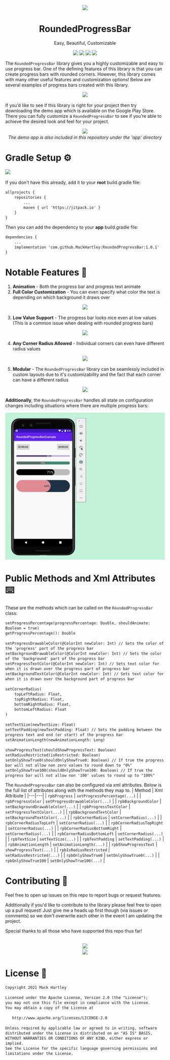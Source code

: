<p align="center">
    <img src="https://user-images.githubusercontent.com/10659285/113659138-06835400-9667-11eb-8f8b-5d8da5eba1c8.gif" />
</p>
<h1 align="center">RoundedProgressBar</h1>
<p align="center">Easy, Beautiful, Customizable</p>

<p align="center">
    <a href="https://developer.android.com/"><img src="https://img.shields.io/badge/Platform-Android-green.svg" height="20"/></a>
    <a href="https://android-arsenal.com/api?level=21"><img src="https://img.shields.io/badge/API-21%2B-blue.svg?style=flat" height="20"/></a>
    <a href="https://github.com/MackHartley/RoundedProgressBar/actions/workflows/buildAndTest.yml"><img src="https://github.com/MackHartley/RoundedProgressBar/actions/workflows/buildAndTest.yml/badge.svg" /></a>
    <a href="https://github.com/MackHartley/RoundedProgressBar/graphs/commit-activity"><img src="https://img.shields.io/badge/Maintained%3F-yes-brightgreen.svg" height="20"/></a>
</p>

The `RoundedProgressBar` library gives you a highly customizable and easy to use progress bar. One of the defining features of this library is that you can create progress bars with rounded corners. However, this library comes with many other useful features and customization options! Below are several examples of progress bars created with this library.
<br>
<p align="center">
    <img src="https://user-images.githubusercontent.com/10659285/113658201-39c4e380-9665-11eb-93a4-a3bf7e4b5c4f.gif" />
</p>

If you’d like to see if this library is right for your project then try downloading the demo app which is available on the Google Play Store. There you can fully customize a `RoundedProgressBar` to see if you’re able to achieve the desired look and feel for your project.
<br>
<p align="center">
    <img src="https://user-images.githubusercontent.com/10659285/113657367-6b3caf80-9663-11eb-9391-1e6c043291d8.gif" />
    <br>
    <i>The demo app is also included in this repository under the 'app' directory</i>
</p>

# Gradle Setup ⚙️
[![](https://jitpack.io/v/MackHartley/RoundedProgressBar.svg)](https://jitpack.io/#MackHartley/RoundedProgressBar)

If you don't have this already, add it to your **root** build.gradle file:
```
allprojects {
    repositories {
        ...
        maven { url 'https://jitpack.io' }
    }
}
```

Then you can add the dependency to your **app** build.gradle file:
```
dependencies {
    ...
    implementation 'com.github.MackHartley:RoundedProgressBar:1.0.1'
}
```

# Notable Features 🌟

1) **Animation** - Both the progress bar and progress text animate
2) **Full Color Customization** - You can even specify what color the text is depending on which background it draws over
<p align="center">
    <img src="https://user-images.githubusercontent.com/10659285/113535487-2cdabe00-9599-11eb-823f-a5256432b575.gif" />
</p>

3) **Low Value Support** - The progress bar looks nice even at low values (This is a common issue when dealing with rounded progress bars)
<p align="center">
    <img src="https://user-images.githubusercontent.com/10659285/113535772-f8b3cd00-9599-11eb-8b1a-ee6ec9e323c2.gif" />
</p>

4) **Any Corner Radius Allowed** - Individual corners can even have different radius values
<p align="center">
    <img src="https://user-images.githubusercontent.com/10659285/113536397-a83d6f00-959b-11eb-9328-84dcab86ff04.gif" />
</p>

5) **Modular** - The `RoundedProgressBar` library can be seamlessly included in custom layouts due to it's customizability and the fact that each corner can have a different radius
<p align="center">
    <img src="https://user-images.githubusercontent.com/10659285/113536888-cb1c5300-959c-11eb-8da1-cb6ce36d1fdd.gif" />
</p>
    
**Additionally**, the `RoundedProgressBar` handles all state on configuration changes including situations where there are multiple progress bars:
<p align="center">
    <img src="demoimgs/savesStateOnConfigChange.gif" width="600"/>
</p>

# Public Methods and Xml Attributes ⌨️
These are the methods which can be called on the `RoundedProgressBar` class:

```
setProgressPercentage(progressPercentage: Double, shouldAnimate: Boolean = true)
getProgressPercentage(): Double

setProgressDrawableColor(@ColorInt newColor: Int) // Sets the color of the 'progress' part of the progress bar
setBackgroundDrawableColor(@ColorInt newColor: Int) // Sets the color of the 'background' part of the progress bar
setProgressTextColor(@ColorInt newColor: Int) // Sets text color for when it is drawn over the progress part of progress bar
setBackgroundTextColor(@ColorInt newColor: Int) // Sets text color for when it is drawn over the background part of progress bar

setCornerRadius(
    topLeftRadius: Float,
    topRightRadius: Float,
    bottomRightRadius: Float,
    bottomLeftRadius: Float
)

setTextSize(newTextSize: Float)
setTextPadding(newTextPadding: Float) // Sets the padding between the progress text and end (or start) of the progress bar
setAnimationLength(newAnimationLength: Long)

showProgressText(shouldShowProgressText: Boolean)
setRadiusRestricted(isRestricted: Boolean)
setOnlyShowTrue0(shouldOnlyShowTrue0: Boolean) // If true the progress bar will not allow non zero values to round down to "0%"
setOnlyShowTrue100(shouldOnlyShowTrue100: Boolean) // If true the progress bar will not allow non '100' values to round up to "100%"
```

The `RoundedProgressBar` can also be configured via xml attributes. Below is the full list of attributes along with the methods they map to.
| Method | Xml Attribute |
|---|---|
| `rpbProgress` | `setProgressPercentage(...)` |
| `rpbProgressColor` | `setProgressDrawableColor(...)` |
| `rpbBackgroundColor` | `setBackgroundDrawableColor(...)` |
| `rpbProgressTextColor` | `setProgressTextColor(...)` |
| `rpbBackgroundTextColor` | `setBackgroundTextColor(...)` |
| `rpbCornerRadius` | `setCornerRadius(...)` |
| `rpbCornerRadiusTopLeft` | `setCornerRadius(...)` |
| `rpbCornerRadiusTopRight` | `setCornerRadius(...)` |
| `rpbCornerRadiusBottomRight` | `setCornerRadius(...)` |
| `rpbCornerRadiusBottomLeft` | `setCornerRadius(...)` |
| `rpbTextSize` | `setTextSize(...)` |
| `rpbTextPadding` | `setTextPadding(...)` |
| `rpbAnimationLength` | `setAnimationLength(...)` |
| `rpbShowProgressText` | `showProgressText(...)` |
| `rpbIsRadiusRestricted` | `setRadiusRestricted(...)` |
| `rpbOnlyShowTrue0` | `setOnlyShowTrue0(...)` |
| `rpbOnlyShowTrue100` | `setOnlyShowTrue100(...)` |

# Contributing 🤝
Feel free to open up issues on this repo to report bugs or request features. 

Additionally if you'd like to contribute to the library please feel free to open up a pull request! Just give me a heads up first though (via issues or comments) so we don't overwrite each other in the event I am updating the project.

Special thanks to all those who have supported this repo thus far!
<p align="center">
    <br>
    <a href="https://github.com/MackHartley/RoundedProgressBar/stargazers"><img src="https://reporoster.com/stars/MackHartley/RoundedProgressBar"/></a>
    <br>
    <a href="https://github.com/MackHartley/RoundedProgressBar/network/members"><img src="https://reporoster.com/forks/MackHartley/RoundedProgressBar"/></a>
</p>

# License 📄
```
Copyright 2021 Mack Hartley

Licensed under the Apache License, Version 2.0 (the "License");
you may not use this file except in compliance with the License.
You may obtain a copy of the License at

   http://www.apache.org/licenses/LICENSE-2.0

Unless required by applicable law or agreed to in writing, software
distributed under the License is distributed on an "AS IS" BASIS,
WITHOUT WARRANTIES OR CONDITIONS OF ANY KIND, either express or implied.
See the License for the specific language governing permissions and
limitations under the License.
```
